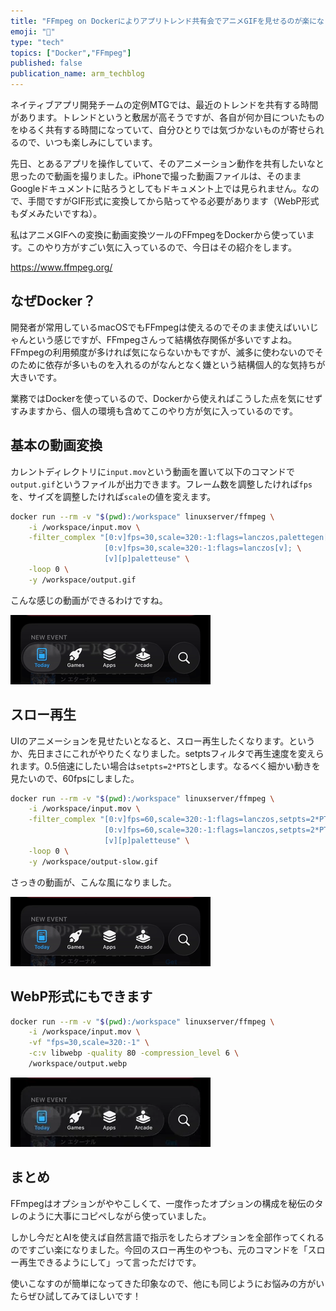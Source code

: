 ```yaml
---
title: "FFmpeg on Dockerによりアプリトレンド共有会でアニメGIFを見せるのが楽になりました！"
emoji: "🎼"
type: "tech"
topics: ["Docker","FFmpeg"]
published: false
publication_name: arm_techblog
---
```


ネイティブアプリ開発チームの定例MTGでは、最近のトレンドを共有する時間があります。トレンドというと敷居が高そうですが、各自が何か目についたものをゆるく共有する時間になっていて、自分ひとりでは気づかないものが寄せられるので、いつも楽しみにしています。

先日、とあるアプリを操作していて、そのアニメーション動作を共有したいなと思ったので動画を撮りました。iPhoneで撮った動画ファイルは、そのままGoogleドキュメントに貼ろうとしてもドキュメント上では見られません。なので、手間ですがGIF形式に変換してから貼ってやる必要があります（WebP形式もダメみたいですね）。

私はアニメGIFへの変換に動画変換ツールのFFmpegをDockerから使っています。このやり方がすごい気に入っているので、今日はその紹介をします。

https://www.ffmpeg.org/

## なぜDocker？

開発者が常用しているmacOSでもFFmpegは使えるのでそのまま使えばいいじゃんという感じですが、FFmpegさんって結構依存関係が多いですよね。FFmpegの利用頻度が多ければ気にならないかもですが、滅多に使わないのでそのために依存が多いものを入れるのがなんとなく嫌という結構個人的な気持ちが大きいです。

業務ではDockerを使っているので、Dockerから使えればこうした点を気にせずすみますから、個人の環境も含めてこのやり方が気に入っているのです。

## 基本の動画変換

カレントディレクトリに`input.mov`という動画を置いて以下のコマンドで`output.gif`というファイルが出力できます。フレーム数を調整したければ`fps`を、サイズを調整したければ`scale`の値を変えます。

```sh
docker run --rm -v "$(pwd):/workspace" linuxserver/ffmpeg \
    -i /workspace/input.mov \
    -filter_complex "[0:v]fps=30,scale=320:-1:flags=lanczos,palettegen[p]; \
                     [0:v]fps=30,scale=320:-1:flags=lanczos[v]; \
                     [v][p]paletteuse" \
    -loop 0 \
    -y /workspace/output.gif
```

こんな感じの動画ができるわけですね。

![](/images/13f6d1ba7315bf/output.gif)

## スロー再生

UIのアニメーションを見せたいとなると、スロー再生したくなります。というか、先日まさにこれがやりたくなりました。setptsフィルタで再生速度を変えられます。0.5倍速にしたい場合は`setpts=2*PTS`とします。なるべく細かい動きを見たいので、60fpsにしました。

```sh
docker run --rm -v "$(pwd):/workspace" linuxserver/ffmpeg \
    -i /workspace/input.mov \
    -filter_complex "[0:v]fps=60,scale=320:-1:flags=lanczos,setpts=2*PTS,palettegen[p]; \
                     [0:v]fps=60,scale=320:-1:flags=lanczos,setpts=2*PTS[v]; \
                     [v][p]paletteuse" \
    -loop 0 \
    -y /workspace/output-slow.gif
```

さっきの動画が、こんな風になりました。

![](/images/13f6d1ba7315bf/output-slow.gif)

## WebP形式にもできます

```sh
docker run --rm -v "$(pwd):/workspace" linuxserver/ffmpeg \
    -i /workspace/input.mov \
    -vf "fps=30,scale=320:-1" \
    -c:v libwebp -quality 80 -compression_level 6 \
    /workspace/output.webp
```

![](/images/13f6d1ba7315bf/output.webp)

## まとめ

FFmpegはオプションがややこしくて、一度作ったオプションの構成を秘伝のタレのように大事にコピペしながら使っていました。

しかし今だとAIを使えば自然言語で指示をしたらオプションを全部作ってくれるのですごい楽になりました。今回のスロー再生のやつも、元のコマンドを「スロー再生できるようにして」って言っただけです。

使いこなすのが簡単になってきた印象なので、他にも同じようにお悩みの方がいたらぜひ試してみてほしいです！

